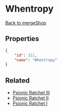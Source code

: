 # Whentropy

<no description available>

[Back to mergeShop](../merge-shops.md)

## Properties

```json
{
    "id": 321,
    "name": "Whentropy"
}
```

## Related

- [Psionic Ratchet III](../items/19644-psionic-ratchet-iii.md)
- [Psionic Ratchet II](../items/19643-psionic-ratchet-ii.md)
- [Psionic Ratchet I](../items/19642-psionic-ratchet-i.md)

